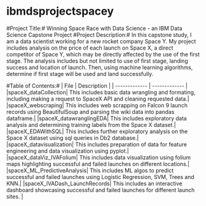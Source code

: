 # ibmdsprojectspacey

#Project Title:#
Winning Space Race with Data Science - an IBM Data Science Capstone Project
#Project Description:#
In this capstone study, I am a data scientist working for a new rocket company Space Y.
My project includes analysis on the price of each launch on Space X, a direct competitor of Space Y, which may be directly affected by the use of the first stage.
The analysis includes but not limited to use of first stage, landing success and location of launch.
Then, using machine learning algorithms, determine if first stage will be used and land successfully.

#Table of Contents:#
| File | Description |
| ------------- | ------------- |
|spaceX_dataCollection| This includes basic data wrangling and formating, including making a request to SpaceX API and cleaning requested data.|
|spaceX_webscraping| This includes web scrapping on Falcon 9 launch records using BeautifulSoup and parsing the wiki data into pandas dataframe.|
|spaceX_datawranglingEDA| This includes exploratory data analysis and determining training labels from the Space X dataset.|
|spaceX_EDAWithSQL| This includes further exploratory analysis on the Space X dataset using sql queries in Db2 database.|
|spaceX_datavisualization| This includes preparation of data for feature engineering and data visualization using pyplot.|
|spaceX_dataViz_IVAFolium| This includes data visualization using folium maps highlighting successful and failed launches on different locations.|
|spaceX_ML_PredictiveAnalysis| This includes ML algos to predict successful and failed launches using Logistic Regression, SVM, Trees and KNN.|
|spaceX_IVADash_LaunchRecords| This includes an interactive dashboard showcasing successful and failed launches for different launch sites. |
